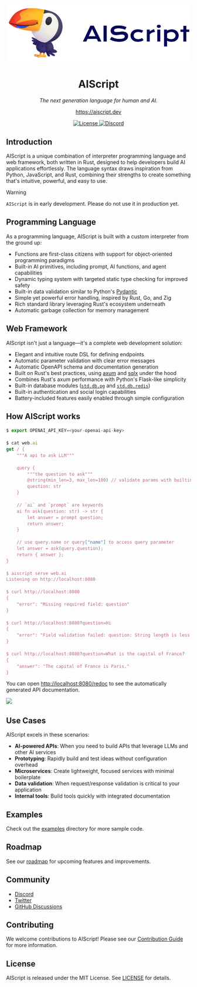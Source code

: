 <p align="center">
  <img width="500" src="./assets/logo.svg" alt="AIScript Logo">
</p>

<h1 align="center">AIScript</h1>
<p align="center"><em>The next generation language for human and AI.</em></p>
<p align="center"><a href="https://aiscript.dev">https://aiscript.dev</a></p>

<p align="center">
  <a href="https://github.com/aiscript-dev/aiscript/blob/main/LICENSE">
    <img src="https://img.shields.io/badge/license-MIT-blue.svg" alt="License">
  </a>
  <!-- <a href="https://github.com/aiscript-dev/aiscript/actions">
    <img src="https://github.com/aiscript-dev/aiscript/actions/workflows/ci.yml/badge.svg" alt="Build Status">
  </a> -->
  <a href="https://discord.gg/aiscript">
    <img src="https://img.shields.io/discord/123456789?color=5865F2&label=discord" alt="Discord">
  </a>
</p>

## Introduction

AIScript is a unique combination of interpreter programming language and web framework, both written in Rust, designed to help developers build AI applications effortlessly. The language syntax draws inspiration from Python, JavaScript, and Rust, combining their strengths to create something that's intuitive, powerful, and easy to use.

> [!WARNING]
> `AIScript` is in early development. Please do not use it in production yet.

## Programming Language

As a programming language, AIScript is built with a custom interpreter from the ground up:

- Functions are first-class citizens with support for object-oriented programming paradigms
- Built-in AI primitives, including prompt, AI functions, and agent capabilities
- Dynamic typing system with targeted static type checking for improved safety
- Built-in data validation similar to Python's [Pydantic](https://docs.pydantic.dev/latest/)
- Simple yet powerful error handling, inspired by Rust, Go, and Zig
- Rich standard library leveraging Rust's ecosystem underneath
- Automatic garbage collection for memory management

## Web Framework

AIScript isn't just a language—it's a complete web development solution:

- Elegant and intuitive route DSL for defining endpoints
- Automatic parameter validation with clear error messages
- Automatic OpenAPI schema and documentation generation
- Built on Rust's best practices, using [axum](https://github.com/tokio-rs/axum) and [sqlx](https://github.com/launchbadge/sqlx) under the hood
- Combines Rust's axum performance with Python's Flask-like simplicity
- Built-in database modules ([`std.db.pg`](https://aiscript.dev/std/db/pg) and [`std.db.redis`](https://aiscript.dev/std/db/redis))
- Built-in authentication and social login capabilities
- Battery-included features easily enabled through simple configuration

## How AIScript works

```javascript
$ export OPENAI_API_KEY=<your-openai-api-key>

$ cat web.ai
get / {
    """A api to ask LLM"""

    query {
        """the question to ask"""
        @string(min_len=3, max_len=100) // validate params with builtin directive @string
        question: str
    }

    // `ai` and `prompt` are keywords
    ai fn ask(question: str) -> str {
        let answer = prompt question;
        return answer;
    }

    // use query.name or query["name"] to access query parameter
    let answer = ask(query.question);
    return { answer };
}

$ aiscript serve web.ai
Listening on http://localhost:8080

$ curl http://localhost:8080
{
    "error": "Missing required field: question"
}

$ curl http://localhost:8080?question=Hi
{
    "error": "Field validation failed: question: String length is less than the minimum length of 3"
}

$ curl http://localhost:8080?question=What is the capital of France?
{
    "answer": "The capital of France is Paris."
}
```

You can open [http://localhost:8080/redoc](http://localhost:8080/redoc) to see the automatically generated API documentation.

![](https://aiscript.dev/guide/open-api.png)

## Use Cases

AIScript excels in these scenarios:

- **AI-powered APIs**: When you need to build APIs that leverage LLMs and other AI services
- **Prototyping**: Rapidly build and test ideas without configuration overhead
- **Microservices**: Create lightweight, focused services with minimal boilerplate
- **Data validation**: When request/response validation is critical to your application
- **Internal tools**: Build tools quickly with integrated documentation

## Examples

Check out the [examples](./examples) directory for more sample code.

## Roadmap

See our [roadmap](https://aiscript.dev/guide/contribution/roadmap) for upcoming features and improvements.

## Community

- [Discord](https://discord.gg/aiscript)
- [Twitter](https://twitter.com/aiscriptlang)
- [GitHub Discussions](https://github.com/aiscript-dev/aiscript/discussions)

## Contributing

We welcome contributions to AIScript! Please see our [Contribution Guide](https://aiscript.dev/guide/contribution/interpreter-architecture) for more information.

## License

AIScript is released under the MIT License. See [LICENSE](LICENSE) for details.
